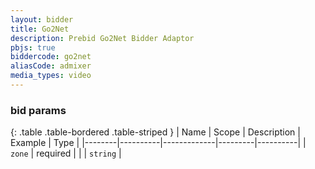 ```yaml
---
layout: bidder
title: Go2Net
description: Prebid Go2Net Bidder Adaptor
pbjs: true
biddercode: go2net
aliasCode: admixer
media_types: video
---
```


### bid params

{: .table .table-bordered .table-striped }
| Name   | Scope    | Description | Example | Type     |
|--------|----------|-------------|---------|----------|
| `zone` | required |             |         | `string` |
